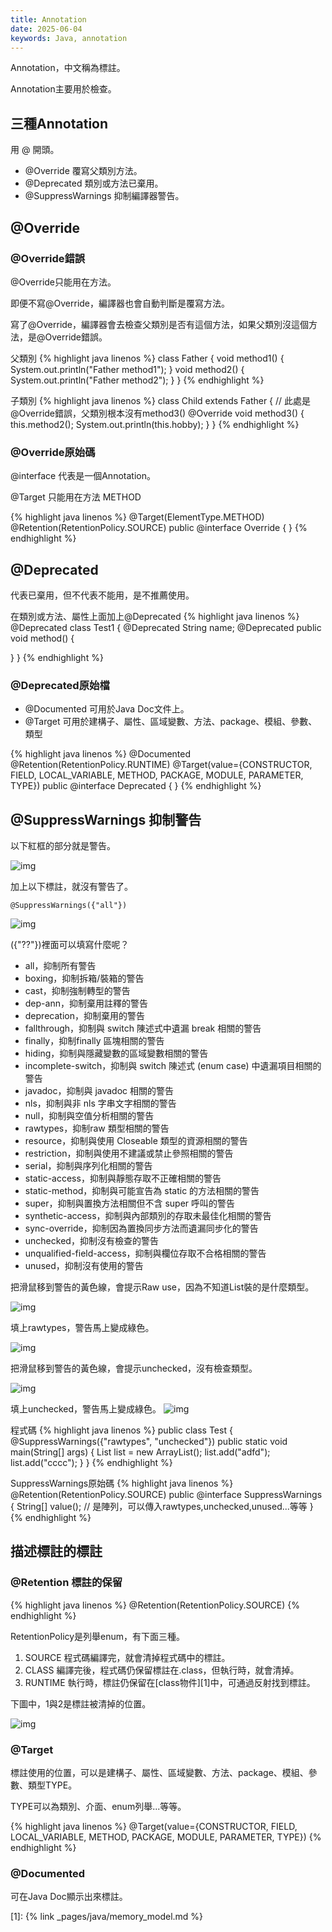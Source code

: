 ```yaml
---
title: Annotation
date: 2025-06-04
keywords: Java, annotation
---
```

Annotation，中文稱為標註。

Annotation主要用於檢查。

## 三種Annotation
用 @ 開頭。
- @Override 覆寫父類別方法。
- @Deprecated 類別或方法已棄用。
- @SuppressWarnings 抑制編譯器警告。

## @Override
### @Override錯誤
@Override只能用在方法。

即便不寫@Override，編譯器也會自動判斷是覆寫方法。

寫了@Override，編譯器會去檢查父類別是否有這個方法，如果父類別沒這個方法，是@Override錯誤。

父類別
{% highlight java linenos %}
class Father {
  void method1() {
    System.out.println("Father method1");
  }
  void method2() {
    System.out.println("Father method2");
  }
}
{% endhighlight %}

子類別
{% highlight java linenos %}
class Child extends Father {
  // 此處是@Override錯誤，父類別根本沒有method3()
  @Override
  void method3() {
    this.method2();
    System.out.println(this.hobby);
  }
}
{% endhighlight %}

### @Override原始碼
@interface 代表是一個Annotation。

@Target 只能用在方法 METHOD

{% highlight java linenos %}
@Target(ElementType.METHOD)
@Retention(RetentionPolicy.SOURCE)
public @interface Override {
}
{% endhighlight %}

## @Deprecated
代表已棄用，但不代表不能用，是不推薦使用。

在類別或方法、屬性上面加上@Deprecated
{% highlight java linenos %}
@Deprecated
class Test1 {
  @Deprecated
  String name;
  @Deprecated
  public void method() {
    
  }
}
{% endhighlight %}

### @Deprecated原始檔
- @Documented 可用於Java Doc文件上。
- @Target 可用於建構子、屬性、區域變數、方法、package、模組、參數、類型

{% highlight java linenos %}
@Documented
@Retention(RetentionPolicy.RUNTIME)
@Target(value={CONSTRUCTOR, FIELD, LOCAL_VARIABLE, METHOD, PACKAGE, MODULE, PARAMETER, TYPE})
public @interface Deprecated {
}
{% endhighlight %}

## @SuppressWarnings 抑制警告
以下紅框的部分就是警告。

![img]({{site.imgurl}}/java/warning.png)

加上以下標註，就沒有警告了。
```
@SuppressWarnings({"all"})
```

![img]({{site.imgurl}}/java/warning2.png)

(\{\"??\"\})裡面可以填寫什麼呢？

- all，抑制所有警告
- boxing，抑制拆箱/裝箱的警告
- cast，抑制強制轉型的警告
- dep-ann，抑制棄用註釋的警告
- deprecation，抑制棄用的警告
- fallthrough，抑制與 switch 陳述式中遺漏 break 相關的警告
- finally，抑制finally 區塊相關的警告
- hiding，抑制與隱藏變數的區域變數相關的警告
- incomplete-switch，抑制與 switch 陳述式 (enum case) 中遺漏項目相關的警告
- javadoc，抑制與 javadoc 相關的警告
- nls，抑制與非 nls 字串文字相關的警告
- null，抑制與空值分析相關的警告
- rawtypes，抑制raw 類型相關的警告
- resource，抑制與使用 Closeable 類型的資源相關的警告
- restriction，抑制與使用不建議或禁止參照相關的警告
- serial，抑制與序列化相關的警告
- static-access，抑制與靜態存取不正確相關的警告
- static-method，抑制與可能宣告為 static 的方法相關的警告
- super，抑制與置換方法相關但不含 super 呼叫的警告
- synthetic-access，抑制與內部類別的存取未最佳化相關的警告
- sync-override，抑制因為置換同步方法而遺漏同步化的警告
- unchecked，抑制沒有檢查的警告
- unqualified-field-access，抑制與欄位存取不合格相關的警告
- unused，抑制沒有使用的警告

把滑鼠移到警告的黃色線，會提示Raw use，因為不知道List裝的是什麼類型。

![img]({{site.imgurl}}/java/warning3.png)

填上rawtypes，警告馬上變成綠色。

![img]({{site.imgurl}}/java/warning4.png)

把滑鼠移到警告的黃色線，會提示unchecked，沒有檢查類型。

![img]({{site.imgurl}}/java/warning5.png)

填上unchecked，警告馬上變成綠色。
![img]({{site.imgurl}}/java/warning6.png)

程式碼
{% highlight java linenos %}
public class Test {
  @SuppressWarnings({"rawtypes", "unchecked"})
  public static void main(String[] args) {
    List list = new ArrayList();
    list.add("adfd");
    list.add("cccc");
  }
}
{% endhighlight %}

SuppressWarnings原始碼
{% highlight java linenos %}
@Retention(RetentionPolicy.SOURCE)
public @interface SuppressWarnings {
    String[] value();  // 是陣列，可以傳入rawtypes,unchecked,unused...等等
}
{% endhighlight %}

## 描述標註的標註
### @Retention 標註的保留
{% highlight java linenos %}
@Retention(RetentionPolicy.SOURCE)
{% endhighlight %}

RetentionPolicy是列舉enum，有下面三種。
1. SOURCE 程式碼編譯完，就會清掉程式碼中的標註。
2. CLASS 編譯完後，程式碼仍保留標註在.class，但執行時，就會清掉。
3. RUNTIME 執行時，標註仍保留在[class物件][1]中，可通過反射找到標註。

下圖中，1與2是標註被清掉的位置。

![img]({{site.imgurl}}/java/annotaion1.png)

### @Target
標註使用的位置，可以是建構子、屬性、區域變數、方法、package、模組、參數、類型TYPE。

TYPE可以為類別、介面、enum列舉...等等。

{% highlight java linenos %}
@Target(value={CONSTRUCTOR, FIELD, LOCAL_VARIABLE, METHOD, PACKAGE, MODULE, PARAMETER, TYPE})
{% endhighlight %}

### @Documented
可在Java Doc顯示出來標註。

[1]: {% link _pages/java/memory_model.md %}
